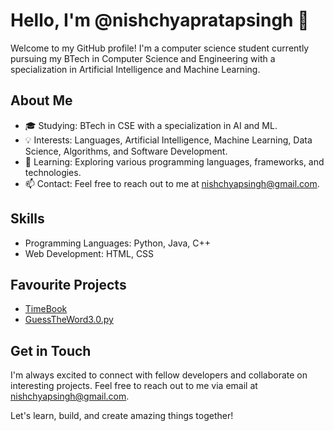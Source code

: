 # Hello, I'm @nishchyapratapsingh 👋

Welcome to my GitHub profile! I'm a computer science student currently pursuing my BTech in Computer Science and Engineering with a specialization in Artificial Intelligence and Machine Learning.

## About Me
- 🎓 Studying: BTech in CSE with a specialization in AI and ML.
- 💡 Interests: Languages, Artificial Intelligence, Machine Learning, Data Science, Algorithms, and Software Development.
- 🌱 Learning: Exploring various programming languages, frameworks, and technologies.
- 📫 Contact: Feel free to reach out to me at [nishchyapsingh@gmail.com](mailto:nishchyapsingh@gmail.com).

## Skills
- Programming Languages: Python, Java, C++
- Web Development: HTML, CSS

## Favourite Projects
- [TimeBook](https://github.com/nishchyapratapsingh/timebook)
- [GuessTheWord3.0.py](https://github.com/PythonWhizKid/python/blob/main/GuessTheWord3.0.py)

## Get in Touch
I'm always excited to connect with fellow developers and collaborate on interesting projects. Feel free to reach out to me via email at [nishchyapsingh@gmail.com](mailto:nishchyapsingh@gmail.com).

Let's learn, build, and create amazing things together!
